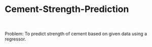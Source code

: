 # Cement-Strength-Prediction
<br></br>
Problem: To predict strength of cement based on given data using a regressor.
